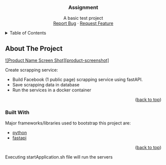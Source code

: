 <div align="center">


  <h3 align="center">Assignment</h3>

  <p align="center">
    A basic test project
    <br />
    <a href="https://github.com/hajer-bouani/elyadataFbPageScrap/issues">Report Bug</a>
    ·
    <a href="https://github.com/hajer-bouani/elyadataFbPageScrap/issues">Request Feature</a>
  </p>
</div>

<!-- TABLE OF CONTENTS -->
<details>
  <summary>Table of Contents</summary>
  <ol>
    <li>
      <a href="#about-the-project">About The Project</a>
      <ul>
        <li><a href="#built-with">Built With</a></li>
      </ul>
    </li>
    <li>
      <a href="#getting-started">Getting Started</a>
      <ul>
        <li><a href="#prerequisites">Prerequisites</a></li>
        <li><a href="#installation">Installation</a></li>
      </ul>
    </li>
    <li><a href="#usage">Usage</a></li>

  </ol>
</details>

<!-- ABOUT THE PROJECT -->
## About The Project

[![Product Name Screen Shot][product-screenshot]](https://example.com)

Create scrapping service:
* Build Facebook (1 public page) scrapping service using fastAPI.
* Save scrapping data in database
* Run the services in a docker container

<p align="right">(<a href="#top">back to top</a>)</p>

### Built With

Major frameworks/libraries used to bootstrap this project are:

* [python](https://www.python.org/)
* [fastapi](https://fastapi.tiangolo.com/)

<p align="right">(<a href="#top">back to top</a>)</p>




Executing startApplication.sh file will run the servers

